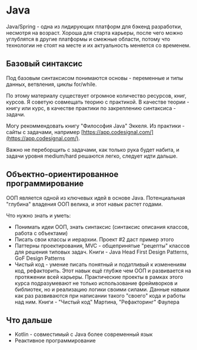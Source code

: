 # Java

Java/Spring - одна из лидирующих платформ для бэкенд разработки, несмотря на возраст. Хороша для старта карьеры, после чего можно углублятся в другие платформы и смежные области, потому что технологии не стоят на месте и их актуальность меняется со временем.

## Базовый синтаксис

Под базовым синтаксисом понимаются основы - переменные и типы данных, ветвления, циклы for/while.

По этому материалу существует огромное количество ресурсов, книг, курсов. Я советую совмещать теорию с практикой. В качестве теории - книгу или курс, в качестве практики по закреплению синтаксиса - задачи.

Могу рекоммендовать книгу "Философия Java" Эккеля. Из практики - сайты с задачами, например [https://app.codesignal.com/](https://app.codesignal.com/).

Важно не переборщить с задачами, как только рука будет набита, и задачи уровня medium/hard решаются легко, следует идти дальше.

## Объектно-ориентированное программирование

ООП является одной из ключевых идей в основе Java. Потенциальная "глубина" владения ООП велика, и этот навык растет годами.

Что нужно знать и уметь:
- Понимать идеи ООП, знать синтаксис (синтаксис описания классов, работа с объектами)
- Писать свои классы и иерархии. Проект #2 даст пример этого 
- Паттерны проектирования, MVC - общепринятые "рецепты" классов для решения типовых задач. Книги - Java Head First Design Patterns, GoF Design Patterns
- Чистый код - умение писать понятный и податливый к изменениям код, рефакторить. Этот навык ещё глубже чем ООП и развивается на протяжении всей карьеры. Практические проекты в рамках этого курса подразумевают не только использование фреймворков и библиотек, но и реализацию логики своими силами. Данные навыки как раз развиваются при написании такого "своего" кода и работы над ним. Книги - "Чистый код" Мартина, "Рефакторинг" Фаулера

## Что дальше

- Kotlin - совместимый с Java более современный язык
- Реактивное программирование

